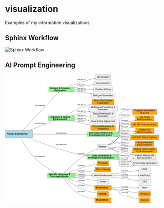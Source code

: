 # visualization
Examples of my information visualizations

## Sphinx Workflow
![Sphinx Workflow](plantuml/sphinx-workflow.svg)

## AI Prompt Engineering
![AI-Prompt-Engineering](plantuml/AI-Prompt-Engineering.svg)